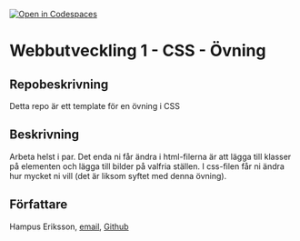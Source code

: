 [![Open in Codespaces](https://classroom.github.com/assets/launch-codespace-2972f46106e565e64193e422d61a12cf1da4916b45550586e14ef0a7c637dd04.svg)](https://classroom.github.com/open-in-codespaces?assignment_repo_id=20196153)
# Webbutveckling 1 - CSS - Övning

## Repobeskrivning
Detta repo är ett template för en övning i CSS

## Beskrivning
Arbeta helst i par.
Det enda ni får ändra i html-filerna är att lägga till klasser på elementen och lägga till bilder på valfria ställen.
I css-filen får ni ändra hur mycket ni vill (det är liksom syftet med denna övning).

## Författare

Hampus Eriksson, [email](hampus.eriksson@ntig.se), [Github](https://github.com/HampusEriksson)
